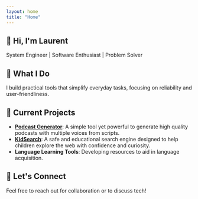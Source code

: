 ```yaml
---
layout: home
title: "Home"
---
```

## 👋 Hi, I'm Laurent

System Engineer | Software Enthusiast | Problem Solver

## 🔧 What I Do

I build practical tools that simplify everyday tasks, focusing on reliability and user-friendliness.

## 🚀 Current Projects

- **[Podcast Generator](https://laurentftech.github.io/Podcast_generator)**: A simple tool yet powerful to generate high quality podcasts with multiple voices from scripts.
- **[KidSearch](https://github.com/laurentftech/kidsearch)**: A safe and educational search engine designed to help children explore the web with confidence and curiosity.
- **Language Learning Tools**: Developing resources to aid in language acquisition.

## 🤝 Let's Connect

Feel free to reach out for collaboration or to discuss tech!